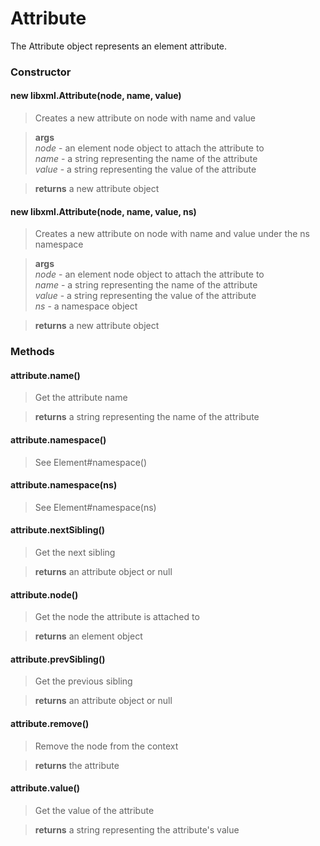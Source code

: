 # Attribute

The Attribute object represents an element attribute.

### Constructor


#### new libxml.Attribute(node, name, value)

>Creates a new attribute on node with name and value

>**args**  
*node* - an element node object to attach the attribute to  
*name* - a string representing the name of the attribute  
*value* - a string representing the value of the attribute  


>**returns**  a new attribute object

#### new libxml.Attribute(node, name, value, ns)

>Creates a new attribute on node with name and value under the ns
            namespace

>**args**  
*node* - an element node object to attach the attribute to  
*name* - a string representing the name of the attribute  
*value* - a string representing the value of the attribute  
*ns* - a namespace object  


>**returns**  a new attribute object

### Methods


#### attribute.name()

>Get the attribute name

>**returns**  a string representing the name of the attribute

#### attribute.namespace()

>See Element#namespace()

#### attribute.namespace(ns)

>See Element#namespace(ns)

#### attribute.nextSibling()

>Get the next sibling

>**returns**  an attribute object or null

#### attribute.node()

>Get the node the attribute is attached to
            

>**returns**  an element object

#### attribute.prevSibling()

>Get the previous sibling

>**returns**  an attribute object or null

#### attribute.remove()

>Remove the node from the context

>**returns**  the attribute

#### attribute.value()

>Get the value of the attribute

>**returns**  a string representing the attribute's value

